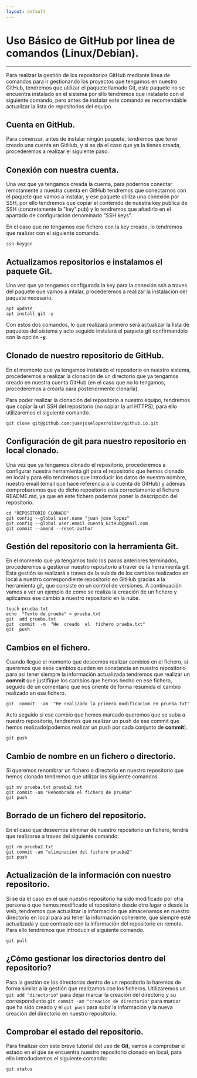```yaml
---
layout: default
---
```


# [](#header-1)Uso Básico de GitHub por linea de comandos (Linux/Debian).
***
Para realizar la gestión de los repositorios GitHub mediante linea de comandos para ir gestionando los proyectos que tengamos en nuestro GitHub, tendremos que utilizar el paquete llamado Git, este paquete no se encuentra instalado en el sistema por ello tendremos que instalarlo con el siguiente comando, pero antes de instalar este comando es recomendable actualizar la lista de repositorios del equipo.

## [](#header-2)Cuenta en GitHub.
Para comenzar, antes de instalar ningún paquete, tendremos que tener creado una cuenta en GitHub, y si se da el caso que ya la tienes creada, procederemos a realizar el siguiente paso.

## [](#header-2)Conexión con nuestra cuenta.
Una vez que ya tengamos creada la cuenta, para podernos conectar remotamente a nuestra cuenta en GitHub tendremos que conectarnos con el paquete que vamos a instalar, y ese paquete utiliza una conexión por SSH, por ello tendremos que copiar el contenido de nuestra key publica de SSH (concretamente la "key".pub) y lo tendremos que añadirlo en el apartado de configuración denominado "SSH keys".

En el caso que no tengamos ese fichero con la key creado, lo tendremos que realizar con el siguiente comando.

```
ssh-keygen
```

## [](#header-2)Actualizamos repositorios e instalamos el paquete Git.
Una vez que ya tengamos configurada la key para la conexión ssh a traves del paquete que vamos a intalar, procederemos a realizar la instalación del paquete necesario.

```
apt update
apt install git -y
```

Con estos dos comandos, lo que realizará primero será actualizar la lista de paquetes del sistema y acto seguido instalará el paquete git confirmandolo con la opción **-y**.

## [](#header-2)Clonado de nuestro repositorio de GitHub.
En el momento que ya tengamos instalado el repositorio en nuestro sistema, procederemos a realizar la clonación de un directorio que ya tengamos creado en nuestra cuenta GitHub (en el caso que no lo tengamos, procederemos a crearla para posteriormente clonarla).

Para poder realizar la clonación del repositorio a nuestro equipo, tendremos que copiar la url SSH del repositorio (no copiar la url HTTPS), para ello utilizaremos el siguiente comando.

```
git clone git@github.com:juanjoselopezroldan/github.io.git
```

## [](#header-2)Configuración de git para nuestro repositorio en local clonado.
Una vez que ya tengamos clonado el repositorio, procederemos a configurar nuestra herramienta git para el repositorio que hemos clonado en local y para ello tendremos que introducir los datos de nuestro nombre, nuestro email (email que hace referencia a la cuenta de GitHub) y ademas comprobaremos que de dicho repositorio está correctamente el fichero README.md, ya que en este fichero podemos poner la descripción del repositorio.

```
cd "REPOSITORIO CLONADO"
git config --global user.name "juan jose lopez"
git config --global user.email cuenta_GitHub@gmail.com
git commit --amend --reset-author
```

## [](#header-2)Gestión del repositorio con la herramienta Git.
En el momento que ya tengamos todo los pasos anteriores terminados, procederemos a gestionar nuestro repositorio a traver de la herramienta git.
Esta gestión se realizará a traves de la subida de los cambios realizados en local a nuestro correspondiente repositorio en GitHub gracias a la herramienta git, que consiste en un control de versiones.
A continuación vamos a ver un ejemplo de como se realiza la creación de un fichero y aplicamos ese cambio a nuestro repositorio en la nube.

```
touch prueba.txt
echo  "Texto de prueba" > prueba.txt
git  add prueba.txt
git  commit  -m  "He  creado  el  fichero prueba.txt"
git  push
```

## [](#header-2)Cambios en el fichero.
Cuando llegue el momento que deseemos realizar cambios en el fichero, si queremos que esos cambios queden en constancia en nuestro repositorio para así tener siempre la información actualizada tendremos que realizar un **commit** que justifique los cambios que hemos hecho en ese fichero, seguido de un comentario que nos oriente de forma resumida el cambio realizado en ese fichero.
```
git  commit  -am  "He realizado la primera modificacion en prueba.txt"
```

Acto seguido si ese cambio que hemos marcado queremos que se suba a nuestro repositorio, tendremos que realizar un push de ese commit que hemos realizado(podemos realizar un push por cada conjunto de **commit**).

```
git push
```

## [](#header-2)Cambio de nombre en un fichero o directorio.
Si queremos renombrar un fichero o directorio en nuestro repositorio que hemos clonado tendremos que utilizar los siguiente comandos.

```
git mv prueba.txt prueba2.txt
git commit -am "Renombrado el fichero de prueba"
git push
```

## [](#header-2)Borrado de un fichero del repositorio.
En el caso que deseemos eliminar de nuestro repositorio un fichero, tendrá que realizarse a traves del siguiente comando:

```
git rm prueba2.txt
git commit -am "eliminacion del fichero prueba2"
git push
```

## [](#header-2)Actualización de la información con nuestro repositorio.
Si se da el caso en el que nuestro repositorio ha sido modificado por otra persona ó que hemos modificado el repositorio desde otro lugar o desde la web, tendremos que actualizar la información que almacenamos en nuestro directorio en local para así tener la información coherente, que siempre esté actualizada y que contraste con la información del repositorio en remoto.
Para ello tendremos que introducir el siguiente comando.

```
git pull
```

## [](#header-2)¿Cómo gestionar los directorios dentro del repositorio?
Para la gestión de los directorios dentro de un repositorio lo haremos de forma similar a la gestión que realizamos con los ficheros.
Utilizaremos un ```git add "directorio"``` para dejar marcar la creación del directorio y su correspondiente ```git commit -am "creacion de directorio"``` para marcar que ha sido creado y el ```git push``` para subir la información y la nueva creación del directorio en nuestro repositorio.

## [](#header-2)Comprobar el estado del repositorio.
Para finalizar con este breve tutorial del uso de **Git**, vamos a comprobar el estado en el que se encuentra nuestro repositorio clonado en local, para ello introduciremos el siguiente comando:

```
git status
```




